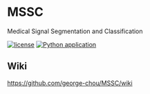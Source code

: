 # MSSC
Medical Signal Segmentation and Classification

[![license](https://img.shields.io/github/license/george-chou/MSSC.svg)](https://github.com/george-chou/MSSC/blob/master/LICENSE)
[![Python application](https://github.com/george-chou/MSSC/workflows/Python%20application/badge.svg)](https://github.com/george-chou/MSSC/actions)
<!--[![Github All Releases](https://img.shields.io/github/downloads-pre/george-chou/MSSC/v1.1/total)](https://github.com/george-chou/MSSC/releases)-->

## Wiki

<https://github.com/george-chou/MSSC/wiki>